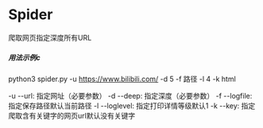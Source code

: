 # Spider
爬取网页指定深度所有URL
##### 用法示例c
python3 spider.py -u https://www.bilibili.com/ -d 5 -f 路径 -l 4  -k html

-u --url: 指定网址（必要参数）
-d --deep: 指定深度（必要参数）
-f --logfile: 指定保存路径默认当前路径
-l --loglevel: 指定打印详情等级默认1
-k --key: 指定爬取含有关键字的网页url默认没有关键字
